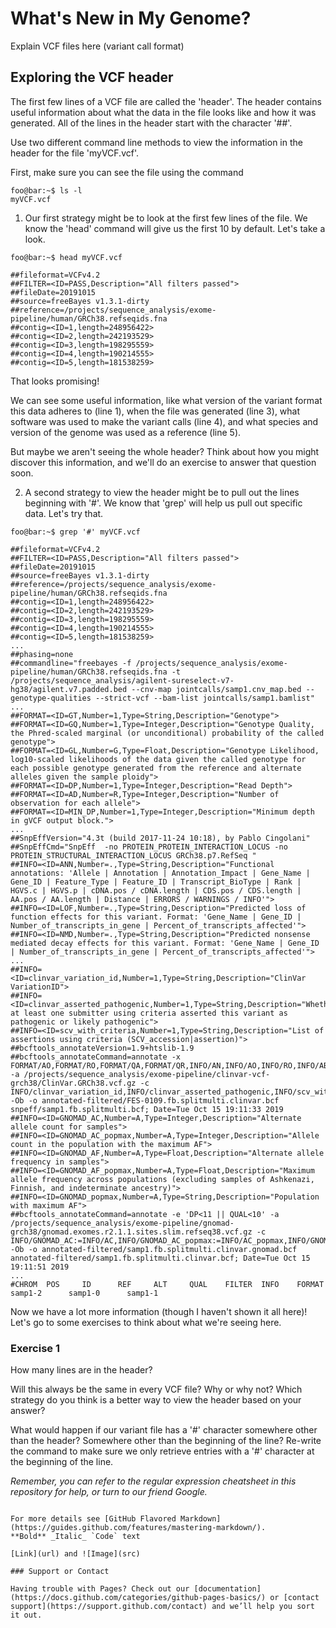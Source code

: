 # What's New in My Genome? 

Explain VCF files here (variant call format) 

## Exploring the VCF header 

The first few lines of a VCF file are called the 'header'. The header contains useful information about what the data in the file looks like and how it was generated. All of the lines in the header start with the character '##'. 

Use two different command line methods to view the information in the header for the file 'myVCF.vcf'. 

First, make sure you can see the file using the command 
```console
foo@bar:~$ ls -l 
myVCF.vcf 
```

1. Our first strategy might be to look at the first few lines of the file. We know the 'head' command will give us the first 10 by default. Let's take a look. 

```console
foo@bar:~$ head myVCF.vcf

##fileformat=VCFv4.2
##FILTER=<ID=PASS,Description="All filters passed">
##fileDate=20191015
##source=freeBayes v1.3.1-dirty
##reference=/projects/sequence_analysis/exome-pipeline/human/GRCh38.refseqids.fna
##contig=<ID=1,length=248956422>
##contig=<ID=2,length=242193529>
##contig=<ID=3,length=198295559>
##contig=<ID=4,length=190214555>
##contig=<ID=5,length=181538259>
```

That looks promising! 

We can see some useful information, like what version of the variant format this data adheres to (line 1), when the file was generated (line 3), what software was used to make the variant calls (line 4), and what species and version of the genome was used as a reference (line 5). 

But maybe we aren't seeing the whole header? Think about how you might discover this information, and we'll do an exercise to answer that question soon. 

2. A second strategy to view the header might be to pull out the lines beginning with '#'. We know that 'grep' will help us pull out specific data. Let's try that. 

```console
foo@bar:~$ grep '#' myVCF.vcf

##fileformat=VCFv4.2
##FILTER=<ID=PASS,Description="All filters passed">
##fileDate=20191015
##source=freeBayes v1.3.1-dirty
##reference=/projects/sequence_analysis/exome-pipeline/human/GRCh38.refseqids.fna
##contig=<ID=1,length=248956422>
##contig=<ID=2,length=242193529>
##contig=<ID=3,length=198295559>
##contig=<ID=4,length=190214555>
##contig=<ID=5,length=181538259>
...
##phasing=none
##commandline="freebayes -f /projects/sequence_analysis/exome-pipeline/human/GRCh38.refseqids.fna -t /projects/sequence_analysis/agilent-sureselect-v7-hg38/agilent.v7.padded.bed --cnv-map jointcalls/samp1.cnv_map.bed --genotype-qualities --strict-vcf --bam-list jointcalls/samp1.bamlist"
...
##FORMAT=<ID=GT,Number=1,Type=String,Description="Genotype">
##FORMAT=<ID=GQ,Number=1,Type=Integer,Description="Genotype Quality, the Phred-scaled marginal (or unconditional) probability of the called genotype">
##FORMAT=<ID=GL,Number=G,Type=Float,Description="Genotype Likelihood, log10-scaled likelihoods of the data given the called genotype for each possible genotype generated from the reference and alternate alleles given the sample ploidy">
##FORMAT=<ID=DP,Number=1,Type=Integer,Description="Read Depth">
##FORMAT=<ID=AD,Number=R,Type=Integer,Description="Number of observation for each allele">
##FORMAT=<ID=MIN_DP,Number=1,Type=Integer,Description="Minimum depth in gVCF output block.">
...
##SnpEffVersion="4.3t (build 2017-11-24 10:18), by Pablo Cingolani"
##SnpEffCmd="SnpEff  -no PROTEIN_PROTEIN_INTERACTION_LOCUS -no PROTEIN_STRUCTURAL_INTERACTION_LOCUS GRCh38.p7.RefSeq "
##INFO=<ID=ANN,Number=.,Type=String,Description="Functional annotations: 'Allele | Annotation | Annotation_Impact | Gene_Name | Gene_ID | Feature_Type | Feature_ID | Transcript_BioType | Rank | HGVS.c | HGVS.p | cDNA.pos / cDNA.length | CDS.pos / CDS.length | AA.pos / AA.length | Distance | ERRORS / WARNINGS / INFO'">
##INFO=<ID=LOF,Number=.,Type=String,Description="Predicted loss of function effects for this variant. Format: 'Gene_Name | Gene_ID | Number_of_transcripts_in_gene | Percent_of_transcripts_affected'">
##INFO=<ID=NMD,Number=.,Type=String,Description="Predicted nonsense mediated decay effects for this variant. Format: 'Gene_Name | Gene_ID | Number_of_transcripts_in_gene | Percent_of_transcripts_affected'">
...
##INFO=<ID=clinvar_variation_id,Number=1,Type=String,Description="ClinVar VariationID">
##INFO=<ID=clinvar_asserted_pathogenic,Number=1,Type=String,Description="Whether at least one submitter using criteria asserted this variant as pathogenic or likely pathogenic">
##INFO=<ID=scv_with_criteria,Number=1,Type=String,Description="List of assertions using criteria (SCV_accession|assertion)">
##bcftools_annotateVersion=1.9+htslib-1.9
##bcftools_annotateCommand=annotate -x FORMAT/AO,FORMAT/RO,FORMAT/QA,FORMAT/QR,INFO/AN,INFO/AO,INFO/RO,INFO/AB,INFO/ABP,INFO/AC,INFO/AF,INFO/CIGAR,INFO/DP,INFO/DPB,INFO/DPRA,INFO/MEANALT,INFO/MIN_DP,INFO/NS,INFO/NUMALT,INFO/TYPE,INFO/technology.Illumina -a /projects/sequence_analysis/exome-pipeline/clinvar-vcf-grch38/ClinVar.GRCh38.vcf.gz -c INFO/clinvar_variation_id,INFO/clinvar_asserted_pathogenic,INFO/scv_with_criteria -Ob -o annotated-filtered/FES-0109.fb.splitmulti.clinvar.bcf snpeff/samp1.fb.splitmulti.bcf; Date=Tue Oct 15 19:11:33 2019
##INFO=<ID=GNOMAD_AC,Number=A,Type=Integer,Description="Alternate allele count for samples">
##INFO=<ID=GNOMAD_AC_popmax,Number=A,Type=Integer,Description="Allele count in the population with the maximum AF">
##INFO=<ID=GNOMAD_AF,Number=A,Type=Float,Description="Alternate allele frequency in samples">
##INFO=<ID=GNOMAD_AF_popmax,Number=A,Type=Float,Description="Maximum allele frequency across populations (excluding samples of Ashkenazi, Finnish, and indeterminate ancestry)">
##INFO=<ID=GNOMAD_popmax,Number=A,Type=String,Description="Population with maximum AF">
##bcftools_annotateCommand=annotate -e 'DP<11 || QUAL<10' -a /projects/sequence_analysis/exome-pipeline/gnomad-grch38/gnomad.exomes.r2.1.1.sites.slim.refseq38.vcf.gz -c INFO/GNOMAD_AC:=INFO/AC,INFO/GNOMAD_AC_popmax:=INFO/AC_popmax,INFO/GNOMAD_AF:=INFO/AF,INFO/GNOMAD_AF_popmax:=INFO/AF_popmax,INFO/GNOMAD_popmax:=INFO/popmax -Ob -o annotated-filtered/samp1.fb.splitmulti.clinvar.gnomad.bcf annotated-filtered/samp1.fb.splitmulti.clinvar.bcf; Date=Tue Oct 15 19:11:51 2019
...
#CHROM  POS     ID      REF     ALT     QUAL    FILTER  INFO    FORMAT  samp1-2      samp1-0      samp1-1

```
Now we have a lot more information (though I haven't shown it all here)! Let's go to some exercises to think about what we're seeing here. 


### Exercise 1

How many lines are in the header? 

Will this always be the same in every VCF file? Why or why not? Which strategy do you think is a better way to view the header based on your answer? 

What would happen if our variant file has a '#' character somewhere other than the header? Somewhere other than the beginning of the line? Re-write the command to make sure we only retrieve entries with a '#' character at the beginning of the line. 

_Remember, you can refer to the regular expression cheatsheet in this repository for help, or turn to our friend Google._





```

For more details see [GitHub Flavored Markdown](https://guides.github.com/features/mastering-markdown/).
**Bold** _Italic_ `Code` text

[Link](url) and ![Image](src)

### Support or Contact

Having trouble with Pages? Check out our [documentation](https://docs.github.com/categories/github-pages-basics/) or [contact support](https://support.github.com/contact) and we’ll help you sort it out.
